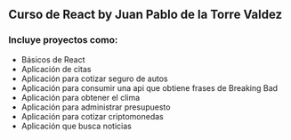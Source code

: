## Curso de React by Juan Pablo de la Torre Valdez

### Incluye proyectos como:

- Básicos de React
- Aplicación de citas
- Aplicación para cotizar seguro de autos
- Aplicación para consumir una api que obtiene frases de Breaking Bad
- Aplicación para obtener el clima
- Aplicación para administrar presupuesto
- Aplicación para cotizar criptomonedas
- Aplicación que busca noticias